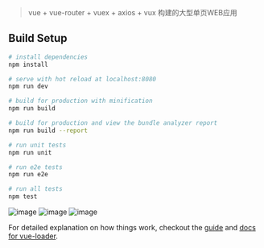 
> vue + vue-router + vuex + axios + vux 构建的大型单页WEB应用

## Build Setup

``` bash
# install dependencies
npm install

# serve with hot reload at localhost:8080
npm run dev

# build for production with minification
npm run build

# build for production and view the bundle analyzer report
npm run build --report

# run unit tests
npm run unit

# run e2e tests
npm run e2e

# run all tests
npm test
```
![image](http://tgzzl.oss-cn-shenzhen.aliyuncs.com/261505104587_.pic_hd.jpg)
![image](http://tgzzl.oss-cn-shenzhen.aliyuncs.com/271505104589_.pic_hd.jpg)
![image](http://tgzzl.oss-cn-shenzhen.aliyuncs.com/281505105718_.pic_hd.jpg)

For detailed explanation on how things work, checkout the [guide](http://vuejs-templates.github.io/webpack/) and [docs for vue-loader](http://vuejs.github.io/vue-loader).
